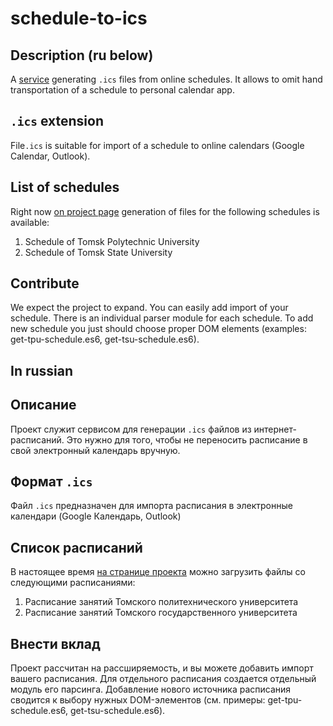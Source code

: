 # schedule-to-ics

## Description (ru below)

A [service](https://alexandr-bbm.github.io/schedule-to-ics/) generating `.ics` files from online schedules. It allows to omit hand transportation of a schedule to personal calendar app. 

## `.ics` extension 
File`.ics` is suitable for import of a schedule to online calendars (Google Calendar, Outlook). 

## List of schedules 
Right now [on project page](https://alexandr-bbm.github.io/schedule-to-ics/) generation of files for the following schedules is available: 

1. Schedule of Tomsk Polytechnic University 
2. Schedule of Tomsk State University 

## Contribute 
We expect the project to expand. You can easily add import of your schedule. There is an individual parser module for each schedule. To add new schedule you just should choose proper DOM elements (examples: get-tpu-schedule.es6, get-tsu-schedule.es6).

## In russian
## Описание

Проект служит сервисом для генерации `.ics` файлов из интернет-расписаний. Это нужно для того, чтобы не переносить расписание в свой электронный календарь вручную.

## Формат `.ics`

Файл `.ics` предназначен для импорта расписания в электронные календари (Google Календарь, Outlook)

## Список расписаний
В настоящее время [на странице проекта](https://alexandr-bbm.github.io/schedule-to-ics/) можно загрузить файлы со следующими расписаниями:

1. Расписание занятий Томского политехнического университета
2. Расписание занятий Томского государственного университета

## Внести вклад
Проект рассчитан на рассширяемость, и вы можете добавить импорт вашего расписания.
Для отдельного расписания создается отдельный модуль его парсинга. Добавление нового источника расписания сводится к выбору нужных DOM-элементов (см. примеры: get-tpu-schedule.es6, get-tsu-schedule.es6).
 





